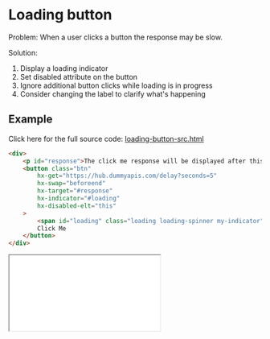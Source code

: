 # Loading button

Problem:
When a user clicks a button the response may be slow.

Solution:

1. Display a loading indicator
1. Set disabled attribute on the button
1. Ignore additional button clicks while loading is in progress
1. Consider changing the label to clarify what's happening

## Example

Click here for the full source code: [loading-button-src.html](./loading-button-src.html)

```html
<div>
    <p id="response">The click me response will be displayed after this sentence. </p>
    <button class="btn"
        hx-get="https://hub.dummyapis.com/delay?seconds=5"
        hx-swap="beforeend"
        hx-target="#response"
        hx-indicator="#loading"
        hx-disabled-elt="this"
    >
        <span id="loading" class="loading loading-spinner my-indicator"></span>
        Click Me
    </button>
</div>
```

<iframe src="./loading-button-src.html" name="loading-button-src.html"></iframe>

